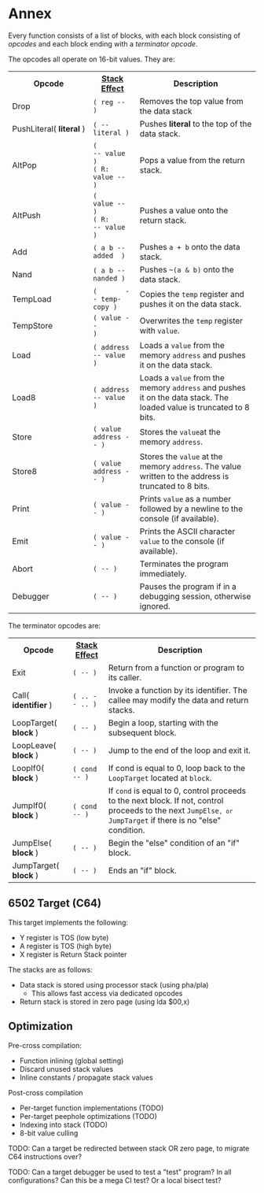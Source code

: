 # Annex


Every function consists of a list of blocks, with each block consisting of <i>opcodes</i> and each
block ending with a <i>terminator opcode</i>.

The opcodes all operate on 16-bit values. They are:

<table class="opcodes">
<tr>
<th>Opcode</th>
<th><a href="https://www.complang.tuwien.ac.at/forth/gforth/Docs-html/Stack_002dEffect-Comments-Tutorial.html">Stack Effect</a></th>
<th>Description</th>
</tr>

<tr>
<td>Drop</td>
<td><code>( reg -- )</code></td>
<td>Removes the top value from the data stack</td>
</tr>

<tr>
<td><nobr>PushLiteral( <b>literal</b> )</nobr></td>
<td><code>( -- literal )</code></td>
<td>Pushes <b>literal</b> to the top of the data stack.</td>
</tr>

<tr>
<td>AltPop</td>
<td><code>(          -- value )</code><br><code>( R: value --       )</code></td>
<td>Pops a value from the return stack.</td>
</tr>

<tr>
<td>AltPush</td>
<td><code>(    value --       )</code><br><code>( R:       -- value )</code></td>
<td>Pushes a value onto the return stack.</td>
</tr>

<tr>
<td>Add</td>
<td><code>( a b -- added  )</code></td>
<td>Pushes <code>a + b</code> onto the data stack.</td>
</tr>

<tr>
<td>Nand</td>
<td><code>( a b -- nanded )</code></td>
<td>Pushes <code>~(a & b)</code> onto the data stack.</td>
</tr>

<tr>
<td>TempLoad</td>
<td><code>(       -- temp-copy )</code></td>
<td>Copies the <code>temp</code> register and pushes it on the data stack.</td>
</tr>

<tr>
<td>TempStore</td>
<td><code>( value --           )</code></td>
<td>Overwrites the <code>temp</code> register with <code>value</code>.</td>
</tr>

<tr>
<td>Load</td>
<td><code>( address -- value )</code></td>
<td>Loads a <code>value</code> from the memory <code>address</code> and pushes it on the data stack.</td>
</tr>

<tr>
<td>Load8</td>
<td><code>( address -- value )</code></td>
<td>Loads a <code>value</code> from the memory <code>address</code> and pushes it on the data stack. The loaded value is truncated to 8 bits.</td>
</tr>

<tr>
<td>Store</td>
<td><code>( value address -- )</code></td>
<td>Stores the <code>value</code>at the memory <code>address</code>.</td>
</tr>

<tr>
<td>Store8</td>
<td><code>( value address -- )</code></td>
<td>Stores the <code>value</code> at the memory <code>address</code>. The value written to the address is truncated to 8 bits.</td>
</tr>

<tr>
<td>Print</td>
<td><code>( value -- )</code></td>
<td>Prints <code>value</code> as a number followed by a newline to the console (if available).</td>
</tr>

<tr>
<td>Emit</td>
<td><code>( value -- )</code></td>
<td>Prints the ASCII character <code>value</code> to the console (if available).</td>
</tr>

<tr>
<td>Abort</td>
<td><code>( -- )</code></td>
<td>Terminates the program immediately.</td>
</tr>

<tr>
<td>Debugger</td>
<td><code>( -- )</code></td>
<td>Pauses the program if in a debugging session, otherwise ignored.</td>
</tr>

</table>

The terminator opcodes are:

<table class="opcodes">
<tr>
<th>Opcode</th>
<th><a href="https://www.complang.tuwien.ac.at/forth/gforth/Docs-html/Stack_002dEffect-Comments-Tutorial.html">Stack Effect</a></th>
<th>Description</th>
</tr>

<tr>
<td>Exit</td>
<td><code>( -- )</code></td>
<td>Return from a function or program to its caller.</td>
</tr>


<tr>
<td>Call( <b>identifier</b> )</td>
<td><code>( .. -- .. )</code></td>
<td>Invoke a function by its identifier. The callee may modify the data and return stacks.</td>
</tr>

<tr>
<td>LoopTarget( <b>block</b> )</td>
<td><code>( -- )</code></td>
<td>Begin a loop, starting with the subsequent block.</td>
</tr>

<tr>
<td>LoopLeave( <b>block</b> )</td>
<td><code>( -- )</code></td>
<td>Jump to the end of the loop and exit it.</td>
</tr>

<tr>
<td>LoopIf0( <b>block</b> )</td>
<td><code>( cond -- )</code></td>
<td>If cond is equal to 0, loop back to the <code>LoopTarget</code> located at <code>block</code>.</td>
</tr>

<tr>
<td>JumpIf0( <b>block</b> )</td>
<td><code>( cond -- )</code></td>
<td>If <code>cond</code> is equal to 0, control proceeds to the next block. If not, control proceeds to the next <code>JumpElse<code>, or </code>JumpTarget</code> if there is no "else" condition. </td>
</tr>

<tr>
<td>JumpElse( <b>block</b> )</td>
<td><code>( -- )</code></td>
<td>Begin the "else" condition of an "if" block.</td>
</tr>

<tr>
<td>JumpTarget( <b>block</b> )</td>
<td><code>( -- )</code></td>
<td>Ends an "if" block.</td>
</tr>

</table>


## 6502 Target (C64)

This target implements the following:

* Y register is TOS (low byte)
* A register is TOS (high byte)
* X register is Return Stack pointer

The stacks are as follows:

* Data stack is stored using processor stack (using pha/pla)
  * This allows fast access via dedicated opcodes
* Return stack is stored in zero page (using lda $00,x)


## Optimization

Pre-cross compilation:

* Function inlining (global setting)
* Discard unused stack values
* Inline constants / propagate stack values

Post-cross compilation

* Per-target function implementations (TODO)
* Per-target peephole optimizations (TODO)
* Indexing into stack (TODO)
* 8-bit value culling

TODO: Can a target be redirected between stack OR zero page, to migrate C64 instructions over?

TODO: Can a target debugger be used to test a "test" program? In all configurations? Can this
be a mega CI test? Or a local bisect test?
